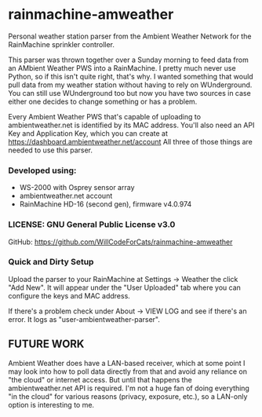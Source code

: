 # rainmachine-amweather
Personal weather station parser from the Ambient Weather Network for the RainMachine sprinkler controller.

This parser was thrown together over a Sunday morning to feed data from an AMbient Weather PWS
into a RainMachine. I pretty much never use Python, so if this isn't quite right, that's why. I wanted something
that would pull data from my weather station without having to rely on WUnderground. You can still use WUnderground
too but now you have two sources in case either one decides to change something or has a problem.

Every Ambient Weather PWS that's capable of uploading to ambientweather.net is identified by its MAC address.
You'll also need an API Key and Application Key, which you can create at https://dashboard.ambientweather.net/account
All three of those things are needed to use this parser.

### Developed using:
* WS-2000 with Osprey sensor array
* ambientweather.net account
* RainMachine HD-16 (second gen), firmware v4.0.974

### LICENSE: GNU General Public License v3.0

GitHub: https://github.com/WillCodeForCats/rainmachine-amweather

### Quick and Dirty Setup
Upload the parser to your RainMachine at Settings -> Weather the click "Add New". It will appear under the
"User Uploaded" tab where you can configure the keys and MAC address.

If there's a problem check under About -> VIEW LOG and see if there's an error. It logs as "user-ambientweather-parser".

## FUTURE WORK
Ambient Weather does have a LAN-based receiver, which at some point I may look into how to poll data directly
from that and avoid any reliance on "the cloud" or internet access. But until that happens the ambientweather.net
API is required. I'm not a huge fan of doing everything "in the cloud" for various reasons (privacy, exposure, etc.),
so a LAN-only option is interesting to me.
